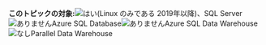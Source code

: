 <Token>**このトピックの対象:**![はい](media/yes.png)(Linux のみである 2019年以降)、SQL Server![ありません](media/no.png)Azure SQL Database![ありません](media/no.png)Azure SQL Data Warehouse![なし](media/no.png)Parallel Data Warehouse </Token>